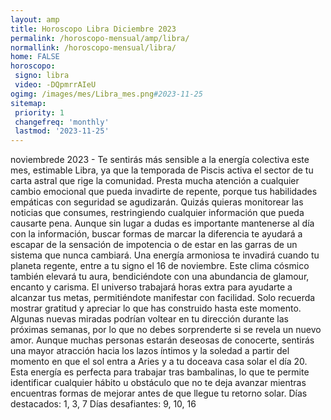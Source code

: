 ```yaml
---
layout: amp
title: Horoscopo Libra Diciembre 2023 
permalink: /horoscopo-mensual/amp/libra/
normallink: /horoscopo-mensual/libra/
home: FALSE
horoscopo:
 signo: libra
 video: -DQpmrrAIeU
ogimg: /images/mes/Libra_mes.png#2023-11-25
sitemap:
 priority: 1
 changefreq: 'monthly'
 lastmod: '2023-11-25'
---
```



noviembrede 2023 - Te sentirás más sensible a la energía colectiva este mes, estimable Libra, ya que la temporada de Piscis activa el sector de tu carta astral que rige la comunidad. Presta mucha atención a cualquier cambio emocional que pueda invadirte de repente, porque tus habilidades empáticas con seguridad se agudizarán. Quizás quieras monitorear las noticias que consumes, restringiendo cualquier información que pueda causarte pena. Aunque sin lugar a dudas es importante mantenerse al día con la información, buscar formas de marcar la diferencia te ayudará a escapar de la sensación de impotencia o de estar en las garras de un sistema que nunca cambiará.
Una energía armoniosa te invadirá cuando tu planeta regente, entre a tu signo el 16 de noviembre. Este clima cósmico también elevará tu aura, bendiciéndote con una abundancia de glamour, encanto y carisma. El universo trabajará horas extra para ayudarte a alcanzar tus metas, permitiéndote manifestar con facilidad. Solo recuerda mostrar gratitud y apreciar lo que has construido hasta este momento. Algunas nuevas miradas podrían voltear en tu dirección durante las próximas semanas, por lo que no debes sorprenderte si se revela un nuevo amor.
Aunque muchas personas estarán deseosas de conocerte, sentirás una mayor atracción hacia los lazos íntimos y la soledad a partir del momento en que el sol entra a Aries y a tu doceava casa solar el día 20. Esta energía es perfecta para trabajar tras bambalinas, lo que te permite identificar cualquier hábito u obstáculo que no te deja avanzar mientras encuentras formas de mejorar antes de que llegue tu retorno solar.
Días destacados: 1, 3, 7
Días desafiantes: 9, 10, 16
